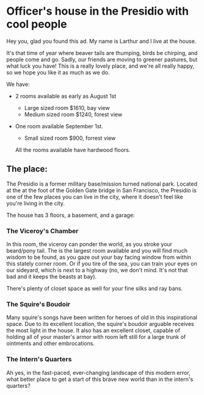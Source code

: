 # Officer's house in the Presidio with cool people
Hey you, glad you found this ad. My name is Larthur and I live at the house.

It's that time of year where beaver tails are thumping, birds be chirping, and people come and go. Sadly, our friends are moving to greener pastures, but what luck you have! This is a really lovely place, and we're all really happy, so we hope you like it as much as we do.

We have:
* 2 rooms available as early as August 1st
  * Large sized room $1610, bay view
  * Medium sized room $1240, forest view
* One room available September 1st.
  * Small sized room $900, forrest view

  All the rooms available have hardwood floors.

## The place:
The Presidio is a former military base/mission turned national park. Located at the at the foot of the Golden Gate bridge in San Francisco, the Presidio is one of the few places you can live in the city, where it doesn't feel like you're living in the city.

The house has 3 floors, a basement, and a garage:
<!-- work in progress :)
```
++++++++++++++++++++++++++++++++++++++++++++++++++++++
++++ ___________________________________________________+++++
++++/***************************************************\++++
+++/*****************************************************\+++
++/****************PRESIDI(BROS)DENTS****************** \++
+/*********************************************************\+
++++++++++++++++++++++++++++++++++++++++++++++++++++++
******[*]****************************************[*]**********
Full bath (poop vista) | sauna shower | small commons | room***********
++++++++++++++++++++++++++++++++++++++++++++++++++++++
***[*]********[*]**********[*]*********************************
Full bath | game closet | reading nook | rooms************************* ** ________
************************************************************* **/* garage*  \
++++++++++++++++++++++++++++++++++++++++++++++++++++++ +++++++++++
***[*]******[*]******[*]****[*]********[*]********************** *************
Kitchen | Bathroom | Living | Dining | Entranceway*******************   ** Golf cart(s)*
************************************************************* *************
++++++++++++++++++++++++++++++++++++++++++++++++++++++ +++++++++++
********[*]**************************************************
Steve Jobs Memorial Basement | shhhhh secret*****************************
++++++++++++++++++++++++++++++++++++++++++++++++++++++
```
-->

### The Viceroy's Chamber

In this room, the viceroy can ponder the world, as you stroke your beard/pony tail. The is the largest room available and you will find much wisdom to be found, as you gaze out your bay facing window from within this stately corner room. Or if you tire of the sea, you can train your eyes on our sideyard, which is next to a highway (no, we don't mind. It's not that bad and it keeps the beasts at bay).

There's plenty of closet space as well for your fine silks and ray bans.

### The Squire's Boudoir

Many squire's songs have been written for heroes of old in this inspirational space. Due to its excellent location, the squire's boudoir arguable receives the most light in the house. It also has an excellent closet, capable of holding all of your master's armor with room left still for a large trunk of ointments and other embrocations.

### The Intern's Quarters

Ah yes, in the fast-paced, ever-changing landscape of this modern error, what better place to get a start of this brave new world than in the intern's quarters?
